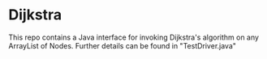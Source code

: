 # Dijkstra
This repo contains a Java interface for invoking Dijkstra's algorithm on any ArrayList of Nodes. Further details can be found in "TestDriver.java"
